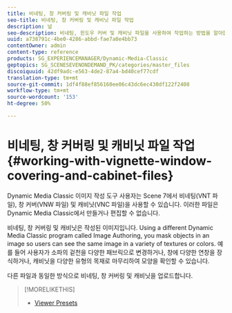 ```yaml
---
title: 비네팅, 창 커버링 및 캐비닛 파일 작업
seo-title: 비네팅, 창 커버링 및 캐비닛 파일 작업
description: 널
seo-description: 비네팅, 윈도우 커버 및 캐비닛 파일을 사용하여 작업하는 방법을 알아봅니다.
uuid: a738791c-4be0-4286-abbd-fae7a0e4bb73
contentOwner: admin
content-type: reference
products: SG_EXPERIENCEMANAGER/Dynamic-Media-Classic
geptopics: SG_SCENESEVENONDEMAND_PK/categories/master_files
discoiquuid: 42df9adc-e563-4de2-87a4-bd40cef77cdf
translation-type: tm+mt
source-git-commit: 1df4f88ef856160ee06c43dc6ec430df122f2408
workflow-type: tm+mt
source-wordcount: '153'
ht-degree: 50%

---
```



# 비네팅, 창 커버링 및 캐비닛 파일 작업{#working-with-vignette-window-covering-and-cabinet-files}

Dynamic Media Classic 이미지 작성 도구 사용자는 Scene 7에서 비네팅(VNT 파일), 창 커버(VNW 파일) 및 캐비닛(VNC 파일)을 사용할 수 있습니다. 이러한 파일은 Dynamic Media Classic에서 만들거나 편집할 수 없습니다.

비네팅, 창 커버링 및 캐비닛은 작성된 이미지입니다. Using a different Dynamic Media Classic program called Image Authoring, you mask objects in an image so users can see the same image in a variety of textures or colors. 예를 들어 사용자가 소파의 겉천을 다양한 패브릭으로 변경하거나, 창에 다양한 연창을 장식하거나, 캐비닛을 다양한 유형의 목재로 마무리하여 모양을 확인할 수 있습니다.

다른 파일과 동일한 방식으로 비네팅, 창 커버링 및 캐비닛을 업로드합니다.

>[!MORELIKETHIS]
>
>* [Viewer Presets](application-setup.md#viewer_presets)


